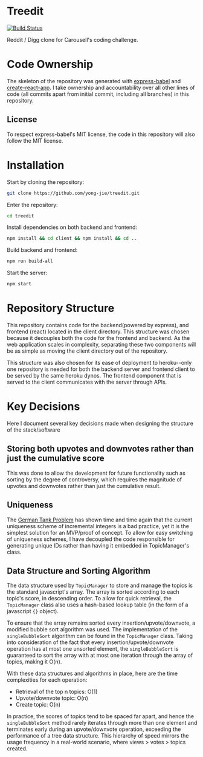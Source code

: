 # Treedit
[![Build Status](https://travis-ci.org/yong-jie/treedit.svg?branch=master)](https://travis-ci.org/yong-jie/treedit)

Reddit / Digg clone for Carousell's coding challenge.

# Code Ownership
The skeleton of the repository was generated with [express-babel](https://github.com/vmasto/express-babel) and [create-react-app](https://github.com/facebook/create-react-app). I take ownership and accountability over all other lines of code (all commits apart from initial commit, including all branches) in this repository.

## License
To respect express-babel's MIT license, the code in this repository will also follow the MIT license.

# Installation
Start by cloning the repository:
```sh
git clone https://github.com/yong-jie/treedit.git
```
Enter the repository:
```sh
cd treedit
```
Install dependencies on both backend and frontend:
```sh
npm install && cd client && npm install && cd ..
```
Build backend and frontend:
```sh
npm run build-all
```
Start the server:
```sh
npm start
```


# Repository Structure
This repository contains code for the backend(powered by express), and frontend (react) located in the client directory. This structure was chosen because it decouples both the code for the frontend and backend. As the web application scales in complexity, separating these two components will be as simple as moving the client directory out of the repository.

This structure was also chosen for its ease of deployment to heroku--only one repository is needed for both the backend server and frontend client to be served by the same heroku dynos. The frontend component that is served to the client communicates with the server through APIs.

# Key Decisions
Here I document several key decisions made when designing the structure of the stack/software

## Storing both upvotes and downvotes rather than just the cumulative score
This was done to allow the development for future functionality such as sorting by the degree of controversy, which requires the magnitude of upvotes and downvotes rather than just the cumulative result.

## Uniqueness
The [German Tank Problem](https://en.wikipedia.org/wiki/German_tank_problem) has shown time and time again that the current uniqueness scheme of incremental integers is a bad practice, yet it is the simplest solution for an MVP/proof of concept. To allow for easy switching of uniqueness schemes, I have decoupled the code responsible for generating unique IDs rather than having it embedded in TopicManager's class.

## Data Structure and Sorting Algorithm
The data structure used by `TopicManager` to store and manage the topics is the standard javascript's array. The array is sorted according to each topic's score, in descending order. To allow for quick retrieval, the `TopicManager` class also uses a hash-based lookup table (in the form of a javascript `{}` object). 

To ensure that the array remains sorted every insertion/upvote/downvote, a modified bubble sort algorithm was used. The implementation of the `singleBubbleSort` algorithm can be found in the `TopicManager` class. Taking into consideration of the fact that every insertion/upvote/downvote operation has at most one unsorted element, the `singleBubbleSort` is guaranteed to sort the array with at most one iteration through the array of topics, making it O(n).

With these data structures and algorithms in place, here are the time complexities for each operation:

- Retrieval of the top n topics: O(1)
- Upvote/downvote topic: O(n)
- Create topic: O(n)

In practice, the scores of topics tend to be spaced far apart, and hence the `singleBubbleSort` method rarely iterates through more than one element and terminates early during an upvote/downvote operation, exceeding the performance of a tree data structure. This hierarchy of speed mirrors the usage frequency in a real-world scenario, where views > votes > topics created. 